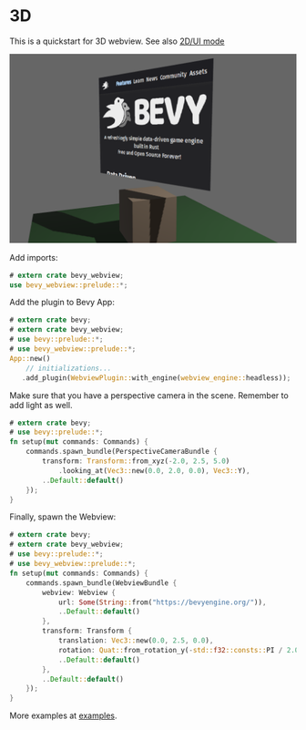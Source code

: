# 3D

This is a quickstart for 3D webview. See also [2D/UI mode](quickstart.md)

![3d webview](assets/3d.png)

Add imports:

```rust
# extern crate bevy_webview;
use bevy_webview::prelude::*;
```

Add the plugin to Bevy App:

```rust
# extern crate bevy;
# extern crate bevy_webview;
# use bevy::prelude::*;
# use bevy_webview::prelude::*;
App::new()
    // initializations...
   .add_plugin(WebviewPlugin::with_engine(webview_engine::headless));
```

Make sure that you have a perspective camera in the scene. Remember to add light as well.

```rust
# extern crate bevy;
# use bevy::prelude::*;
fn setup(mut commands: Commands) {
    commands.spawn_bundle(PerspectiveCameraBundle {
        transform: Transform::from_xyz(-2.0, 2.5, 5.0)
            .looking_at(Vec3::new(0.0, 2.0, 0.0), Vec3::Y),
        ..Default::default()
    });
}
```

Finally, spawn the Webview:

```rust
# extern crate bevy;
# extern crate bevy_webview;
# use bevy::prelude::*;
# use bevy_webview::prelude::*;
fn setup(mut commands: Commands) {
    commands.spawn_bundle(WebviewBundle {
        webview: Webview {
            url: Some(String::from("https://bevyengine.org/")),
            ..Default::default()
        },
        transform: Transform {
            translation: Vec3::new(0.0, 2.5, 0.0),
            rotation: Quat::from_rotation_y(-std::f32::consts::PI / 2.0),
            ..Default::default()
        },
        ..Default::default()
    });
}
```

More examples at [examples](https://github.com/blaind/bevy_webview/examples/).
